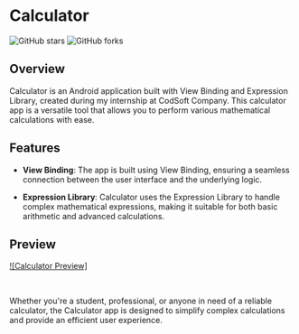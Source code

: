 # Calculator

![GitHub stars](https://img.shields.io/github/stars/samehesmael277/Calculator?style=flat-square)
![GitHub forks](https://img.shields.io/github/forks/samehesmael277/Calculator?style=flat-square)

## Overview

Calculator is an Android application built with View Binding and Expression Library, created during my internship at CodSoft Company. This calculator app is a versatile tool that allows you to perform various mathematical calculations with ease.

## Features

- **View Binding**: The app is built using View Binding, ensuring a seamless connection between the user interface and the underlying logic.

- **Expression Library**: Calculator uses the Expression Library to handle complex mathematical expressions, making it suitable for both basic arithmetic and advanced calculations.

## Preview

[![Calculator Preview]](https://github.com/samehesmael277/Calculator/assets/91541580/73e3e823-67e4-428b-a2ac-1dd3b82a15ae)

<br>

Whether you're a student, professional, or anyone in need of a reliable calculator, the Calculator app is designed to simplify complex calculations and provide an efficient user experience.
